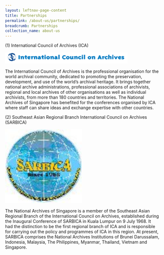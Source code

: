 ```yaml
---
layout: leftnav-page-content
title: Partnerships
permalink: /about-us/partnerships/
breadcrumb: Partnerships
collection_name: about-us
---
```


(1)    International Council of Archives (ICA)

<img src="/images/ica.gif" alt="International Council on Archives" style="width:400px;" />

The International Council of Archives is the professional organisation for the world archival community, dedicated to promoting the preservation, development, and use of the world’s archival heritage. It brings together national archive administrations, professional associations of archivists, regional and local archives of other organisations as well as individual archivists, from more than 180 countries and territories. The National Archives of Singapore has benefited for the conferences organised by ICA where staff can share ideas and exchange expertise with other countries.

(2)    Southeast Asian Regional Branch International Council on Archives (SARBICA)

<img src="/images/sarbica.jpg" alt="Sarbica" style="width:250px;" />

The National Archives of Singapore is a member of the Southeast Asian Regional Branch of the International Council on Archives, established during the Inaugural Conference of SARBICA in Kuala Lumpur on 9 July 1968. It had the distinction to be the first regional branch of ICA and is responsible for carrying out the policy and programmes of ICA in this region. At present, SARBICA comprises the National Archives Institutions of Brunei Darussalam, Indonesia, Malaysia, The Philippines, Myanmar, Thailand, Vietnam and Singapore.
